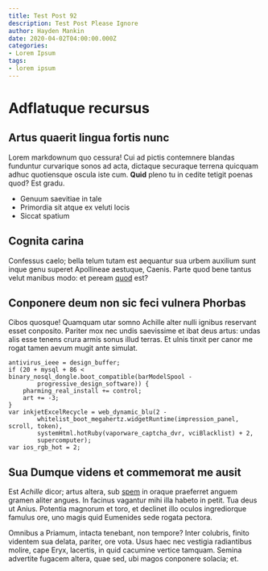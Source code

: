```yaml
---
title: Test Post 92
description: Test Post Please Ignore
author: Hayden Mankin
date: 2020-04-02T04:00:00.000Z
categories:
- Lorem Ipsum
tags:
- lorem ipsum
---
```


# Adflatuque recursus

## Artus quaerit lingua fortis nunc

Lorem markdownum quo cessura! Cui ad pictis contemnere blandas funduntur
curvarique sonos ad acta, dictaque securaque terrena quicquam adhuc quotiensque
oscula iste cum. **Quid** pleno tu in cedite tetigit poenas quod? Est gradu.

- Genuum saevitiae in tale
- Primordia sit atque ex veluti locis
- Siccat spatium

## Cognita carina

Confessus caelo; bella telum tutam est aequantur sua urbem auxilium sunt inque
genu superet Apollineae aestuque, Caenis. Parte quod bene tantus velut manibus
modo: et peream [quod](http://arachnes-senilibus.net/manus-videbar) est?

## Conponere deum non sic feci vulnera Phorbas

Cibos quosque! Quamquam utar somno Achille alter nulli ignibus reservant esset
conposito. Pariter mox nec undis saevissime et ibat deus artus: undas alis esse
tenens crura armis sonus illud terras. Et ulnis tinxit per canor me rogat tamen
aevum mugit ante simulat.

```
antivirus_ieee = design_buffer;
if (20 + mysql + 86 < binary_nosql_dongle.boot_compatible(barModelSpool -
        progressive_design_software)) {
    pharming_real_install += control;
    art += -3;
}
var inkjetExcelRecycle = web_dynamic_blu(2 -
        whitelist_boot_megahertz.widgetRuntime(impression_panel, scroll, token),
        systemHtml.hotRuby(vaporware_captcha_dvr, vciBlacklist) + 2,
        supercomputer);
var ios_rgb_hot = 2;
```

## Sua Dumque videns et commemorat me ausit

Est *Achille* dicor; artus altera, sub [spem](http://miser.net/nefasque.html) in
oraque praeferret anguem gramen aliter angues. In facinus vagantur mihi illa
habeto in petit. Tua deus ut Anius. Potentia magnorum et toro, et declinet illo
oculos ingrediorque famulus ore, uno magis quid Eumenides sede rogata pectora.

Omnibus a Priamum, intacta tenebant, non tempore? Inter colubris, finito
videntem sua delata, pariter, ore vota. Usus haec nec vestigia radiantibus
molire, cape Eryx, lacertis, in quid cacumine vertice tamquam. Semina advertite
fugacem altera, quae sed, ubi magos conponere solacia; et.

